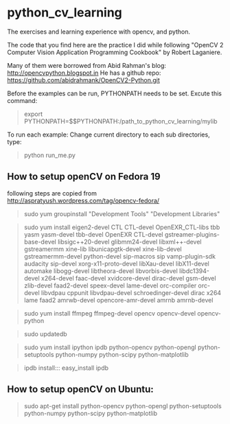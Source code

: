 python_cv_learning
==================

The exercises and learning experience with opencv, and python.

The code that you find here are the practice I did while following 
"OpenCV 2 Computer Vision Application Programming Cookbook" by Robert Laganiere.

Many of them were borrowed from Abid Rahman's blog:
    http://opencvpython.blogspot.in
He has a github repo: 
    https://github.com/abidrahmank/OpenCV2-Python.git

Before the examples can be run, PYTHONPATH needs to be set. 
Excute this command:
> export PYTHONPATH=$$PYTHONPATH:/path_to_python_cv_learning/mylib

To run each example:
Change current directory to each sub directories, type:
> python run_me.py

How to setup openCV on Fedora 19
----------------------------------------------------------------
following steps are copied from http://aspratyush.wordpress.com/tag/opencv-fedora/

> sudo yum groupinstall "Development Tools" "Development Libraries"

> sudo yum install eigen2-devel CTL CTL-devel OpenEXR_CTL-libs tbb yasm yasm-devel tbb-devel OpenEXR CTL-devel  gstreamer-plugins-base-devel libsigc++20-devel glibmm24-devel libxml++-devel gstreamermm xine-lib libunicapgtk-devel xine-lib-devel gstreamermm-devel python-devel sip-macros sip vamp-plugin-sdk audacity sip-devel xorg-x11-proto-devel libXau-devel libX11-devel automake libogg-devel libtheora-devel libvorbis-devel libdc1394-devel x264-devel faac-devel xvidcore-devel dirac-devel gsm-devel zlib-devel faad2-devel speex-devel lame-devel orc-compiler orc-devel libvdpau cppunit libvdpau-devel schroedinger-devel dirac x264 lame faad2 amrwb-devel opencore-amr-devel amrnb amrnb-devel

> sudo yum install ffmpeg ffmpeg-devel opencv opencv-devel opencv-python

> sudo updatedb

> sudo yum install ipython ipdb python-opencv python-opengl python-setuptools python-numpy python-scipy python-matplotlib

> ipdb install::: easy_install ipdb


How to setup openCV on Ubuntu:
----------------------------------------------------------------
> sudo apt-get install python-opencv python-opengl python-setuptools python-numpy python-scipy python-matplotlib

